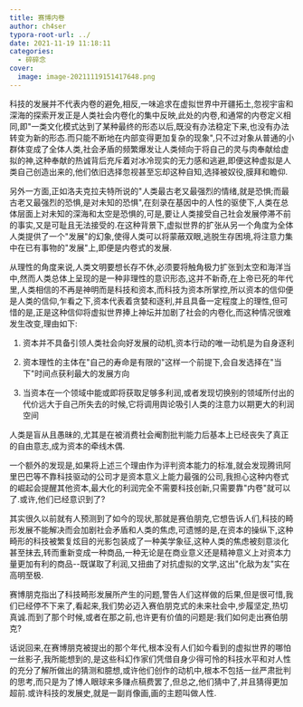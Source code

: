 ```yaml
---
title: 赛博内卷
author: ch4ser
typora-root-url: ../
date: 2021-11-19 11:18:11
categories:
  - 碎碎念
cover:
  image: image-20211119151417648.png
---
```


科技的发展并不代表内卷的避免,相反,一味追求在虚拟世界中开疆拓土,忽视宇宙和深海的探索开发正是人类社会内卷化的集中反映,此处的内卷,和通常的内卷定义相同,即"一类文化模式达到了某种最终的形态以后,既没有办法稳定下来,也没有办法转变为新的形态.而只能不断地在内部变得更加复杂的现象",只不过对象从普通的小群体变成了全体人类,社会矛盾的频繁爆发让人类倾向于将自己的灵与肉奉献给虚拟的神,这种奉献的热诚背后充斥着对冰冷现实的无力感和逃避,即便这种虚拟是人类自己创造出来的,他们依旧选择忽视甚至忘却这种自知,选择被奴役,膜拜和瞻仰.

另外一方面,正如洛夫克拉夫特所说的"人类最古老又最强烈的情绪,就是恐惧;而最古老又最强烈的恐惧,是对未知的恐惧",在刻录在基因中的人性的驱使下,人类在总体层面上对未知的深海和太空是恐惧的,可是,要让人类接受自己社会发展停滞不前的事实,又是可耻且无法接受的.在这种背景下,虚拟世界的扩张从另一个角度为全体人类提供了一个"发展"的幻象,使得人类可以将蒙蔽双眼,逃脱生存困境,将注意力集中在已有事物的"发展"上,即便是内卷式的发展.

从理性的角度来说,人类文明要想长存不休,必须要将触角极力扩张到太空和海洋当中,然而人类总体上呈现的是一种非理性的意识形态,这并不新奇,在上帝已死的年代里,人类相信的不再是神明而是科技和资本,而科技为资本所掌控,所以资本的信仰便是人类的信仰,乍看之下,资本代表着贪婪和逐利,并且具备一定程度上的理性,但可惜的是,正是这种信仰将虚拟世界捧上神坛并加剧了社会的内卷化,而这种情况很难发生改变,理由如下:

1. 资本并不具备引领人类社会向好发展的动机,资本行动的唯一动机是为自身逐利

2. 资本理性的主体在"自己的寿命是有限的"这样一个前提下,会自发选择在"当下"时间点获利最大的发展方向

3. 当资本在一个领域中能或即将获取足够多利润,或者发现切换别的领域所付出的代价远大于自己所失去的时候,它将调用舆论吸引人类的注意力以期更大的利润空间

人类是盲从且愚昧的,尤其是在被消费社会阉割批判能力后基本上已经丧失了真正的自由意志,成为资本的牵线木偶.

一个额外的发现是,如果将上述三个理由作为评判资本能力的标准,就会发现腾讯阿里巴巴等不靠科技驱动的公司才是资本意义上能力最强的公司,我担心这种内卷式的崛起会提醒其他资本,最大化的利润完全不需要科技创新,只需要靠"内卷"就可以了.或许,他们已经意识到了?

其实很久以前就有人预测到了如今的现状,那就是赛伯朋克,它想告诉人们,科技的畸形发展不能解决而会加剧社会矛盾和人类的焦虑,可遗憾的是,在资本的操纵下,这种畸形的科技被繁复炫目的光影包装成了一种美学象征,这种人类的焦虑被刻意淡化甚至抹去,转而重新变成一种商品,一种无论是在商业意义还是精神意义上对资本力量更加有利的商品--既谋取了利润,又扭曲了对抗虚拟的文学,这出"化敌为友"实在高明至极.

赛博朋克指出了科技畸形发展所产生的问题,警告人们这样做的后果,但是很可惜,我们已经停不下来了,看起来,我们势必迈入赛伯朋克式的未来社会中,步履坚定,热切真诚.而到了那个时候,或者在那之前,也许更有价值的问题是:我们如何走出赛伯朋克?

话说回来,在赛博朋克被提出的那个年代,根本没有人们如今看到的虚拟世界的哪怕一丝影子,我所能想到的,是这些科幻作家们凭借自身少得可怜的科技水平和对人性的充分了解所做出的猜测和臆想,或许他们创作的动机中,根本不包括一丝严肃批判的思考,而只是为了博人眼球来多赚点稿费罢了,但总之,他们猜中了,并且猜得更加超前.或许科技的发展史,就是一副肖像画,画的主题叫做人性.
